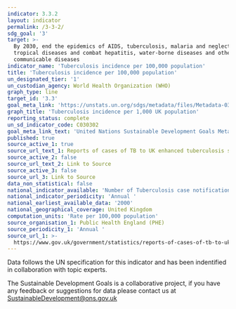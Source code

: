 ```yaml
---
indicator: 3.3.2
layout: indicator
permalink: /3-3-2/
sdg_goal: '3'
target: >-
  By 2030, end the epidemics of AIDS, tuberculosis, malaria and neglected
  tropical diseases and combat hepatitis, water-borne diseases and other
  communicable diseases
indicator_name: 'Tuberculosis incidence per 100,000 population'
title: 'Tuberculosis incidence per 100,000 population'
un_designated_tier: '1'
un_custodian_agency: World Health Organization (WHO)
graph_type: line
target_id: '3.3'
goal_meta_link: 'https://unstats.un.org/sdgs/metadata/files/Metadata-03-03-02.pdf'
graph_title: 'Tuberculosis incidence per 1,000 UK population'
reporting_status: complete
un_sd_indicator_code: C030302
goal_meta_link_text: 'United Nations Sustainable Development Goals Metadata: 3.3.2 (pdf 61kB)'
published: true
source_active_1: true
source_url_text_1: Reports of cases of TB to UK enhanced tuberculosis surveillance systems
source_active_2: false
source_url_text_2: Link to Source
source_active_3: false
source_url_3: Link to Source
data_non_statistical: false
national_indicator_available: 'Number of Tuberculosis case notifications per 100,000 population'
national_indicator_periodicity: 'Annual '
national_earliest_available_data: '2000'
national_geographical_coverage: United Kingdom
computation_units: 'Rate per 100,000 population'
source_organisation_1: Public Health England (PHE)
source_periodicity_1: 'Annual '
source_url_1: >-
  https://www.gov.uk/government/statistics/reports-of-cases-of-tb-to-uk-enhanced-tuberculosis-surveillance-systems
---
```

Data follows the UN specification for this indicator and has been indentified in collaboration with topic experts.

The Sustainable Development Goals is a collaborative project, if you have any feedback or suggestions for data please contact us at <SustainableDevelopment@ons.gov.uk>  

